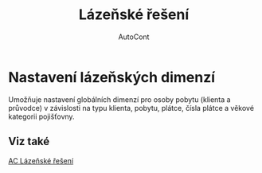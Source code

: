 ﻿---
    title: "Lázeňské řešení"
    author: AutoCont
    ms.date: 04/30/2018
    ms.topic: article
    ms.prod: dynamics-nav-2017
    ms.contentlocale: cs-cz
    ms.lasthandoff: 04/30/2018
---

# Nastavení lázeňských dimenzí

Umožňuje nastavení globálních dimenzí pro osoby pobytu (klienta a průvodce) v závislosti na typu klienta, pobytu, plátce, čísla plátce a věkové kategorii pojišťovny.  


## <a name="see-also"></a>Viz také
[AC Lázeňské řešení](ac-spa-solution.md)